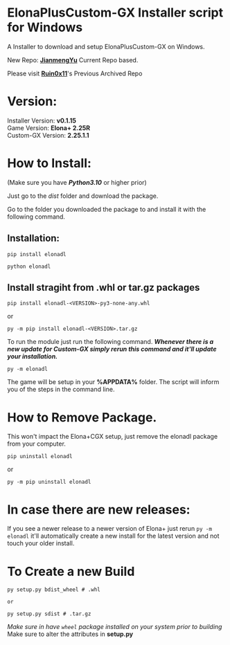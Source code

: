 # ElonaPlusCustom-GX Installer script for Windows

A Installer to download and setup ElonaPlusCustom-GX on Windows.

New Repo: **[JianmengYu](https://github.com/JianmengYu/ElonaPlusCustom-GX)** Current Repo based.

Please visit **[Ruin0x11](https://github.com/Ruin0x11/ElonaPlusCustom-GX)**'s Previous Archived Repo

# Version:
Installer Version: **v0.1.15**<br>
Game Version: **Elona+ 2.25R**<br>
Custom-GX Version: **2.25.1.1**<br>

# How to Install:

(Make sure you have **_Python3.10_** or higher prior)

Just go to the _dist_ folder and download the package.

Go to the folder you downloaded the package to and install it with the following command.

## Installation:
```
pip install elonadl

python elonadl
```
## Install stragiht from .whl or tar.gz packages
```
pip install elonadl-<VERSION>-py3-none-any.whl
```

or

```
py -m pip install elonadl-<VERSION>.tar.gz
```

To run the module just run the following command. _**Whenever there is a new update for Custom-GX simply rerun this command and it'll update your installation.**_

```
py -m elonadl
```

The game will be setup in your **%APPDATA%** folder.
The script will inform you of the steps in the command line.

# How to Remove Package.

This won't impact the Elona+CGX setup, just remove the elonadl package from your computer.

```
pip uninstall elonadl
```

or

```
py -m pip uninstall elonadl
```

# In case there are new releases:

If you see a newer release to a newer version of Elona+ just rerun `py -m elonadl` it'll automatically create a new install for the latest version and not touch your older install.

# To Create a new Build

```
py setup.py bdist_wheel # .whl

or

py setup.py sdist # .tar.gz
```

_Make sure in have `wheel` package installed on your system prior to building_
Make sure to alter the attributes in **setup.py**
